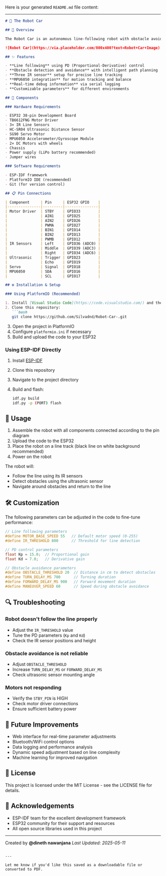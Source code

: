 Here is your generated `README.md` file content:

---

````markdown
# 🤖 The Robot Car

## 📖 Overview

The Robot Car is an autonomous line-following robot with obstacle avoidance capabilities built on the ESP32 platform. This project demonstrates advanced robotics concepts using affordable hardware components and leverages the ESP-IDF framework for reliable performance.

![Robot Car](https://via.placeholder.com/800x400?text=Robot+Car+Image)

## ✨ Features

- **Line following** using PD (Proportional-Derivative) control  
- **Obstacle detection and avoidance** with intelligent path planning  
- **Three IR sensor** setup for precise line tracking  
- **MPU6050 integration** for motion tracking and balance  
- **Real-time debug information** via serial logging  
- **Customizable parameters** for different environments  

## 🔧 Components

### Hardware Requirements

- ESP32 38-pin Development Board  
- TB6612FNG Motor Driver  
- 3× IR Line Sensors  
- HC-SR04 Ultrasonic Distance Sensor  
- SG90 Servo Motor  
- MPU6050 Accelerometer/Gyroscope Module  
- 2× DC Motors with wheels  
- Chassis  
- Power supply (LiPo battery recommended)  
- Jumper wires  

### Software Requirements

- ESP-IDF framework  
- PlatformIO IDE (recommended)  
- Git (for version control)  

## 📋 Pin Connections

| Component     | Pin     | ESP32 GPIO    |
|---------------|---------|---------------|
| Motor Driver  | STBY    | GPIO33        |
|               | AIN1    | GPIO25        |
|               | AIN2    | GPIO26        |
|               | PWMA    | GPIO27        |
|               | BIN1    | GPIO14        |
|               | BIN2    | GPIO13        |
|               | PWMB    | GPIO12        |
| IR Sensors    | Left    | GPIO36 (ADC0) |
|               | Middle  | GPIO39 (ADC3) |
|               | Right   | GPIO34 (ADC6) |
| Ultrasonic    | Trigger | GPIO23        |
|               | Echo    | GPIO19        |
| Servo         | Signal  | GPIO18        |
| MPU6050       | SDA     | GPIO16        |
|               | SCL     | GPIO17        |

## ⚙️ Installation & Setup

### Using PlatformIO (Recommended)

1. Install [Visual Studio Code](https://code.visualstudio.com/) and the [PlatformIO Extension](https://platformio.org/install/ide?install=vscode)  
2. Clone this repository:
   ```bash
   git clone https://github.com/Silvadnd/Robot-Car-.git
````

3. Open the project in PlatformIO
4. Configure `platformio.ini` if necessary
5. Build and upload the code to your ESP32

### Using ESP-IDF Directly

1. Install [ESP-IDF](https://docs.espressif.com/projects/esp-idf/en/latest/esp32/get-started/)
2. Clone this repository
3. Navigate to the project directory
4. Build and flash:

   ```bash
   idf.py build
   idf.py -p (PORT) flash
   ```

## 🚀 Usage

1. Assemble the robot with all components connected according to the pin diagram
2. Upload the code to the ESP32
3. Place the robot on a line track (black line on white background recommended)
4. Power on the robot

The robot will:

* Follow the line using its IR sensors
* Detect obstacles using the ultrasonic sensor
* Navigate around obstacles and return to the line

## 🛠️ Customization

The following parameters can be adjusted in the code to fine-tune performance:

```c
// Line following parameters
#define MOTOR_BASE_SPEED 55   // Default motor speed (0-255)
#define IR_THRESHOLD 800      // Threshold for line detection

// PD control parameters
float Kp = 15.0;  // Proportional gain
float Kd = 7.0;   // Derivative gain

// Obstacle avoidance parameters
#define OBSTACLE_THRESHOLD 20  // Distance in cm to detect obstacles
#define TURN_DELAY_MS 700      // Turning duration
#define FORWARD_DELAY_MS 900   // Forward movement duration
#define MANEUVER_SPEED 60      // Speed during obstacle avoidance
```

## 🔍 Troubleshooting

### Robot doesn't follow the line properly

* Adjust the `IR_THRESHOLD` value
* Tune the PD parameters (`Kp` and `Kd`)
* Check the IR sensor positions and height

### Obstacle avoidance is not reliable

* Adjust `OBSTACLE_THRESHOLD`
* Increase `TURN_DELAY_MS` or `FORWARD_DELAY_MS`
* Check ultrasonic sensor mounting angle

### Motors not responding

* Verify the `STBY_PIN` is HIGH
* Check motor driver connections
* Ensure sufficient battery power

## 🔮 Future Improvements

* Web interface for real-time parameter adjustments
* Bluetooth/WiFi control options
* Data logging and performance analysis
* Dynamic speed adjustment based on line complexity
* Machine learning for improved navigation

## 📃 License

This project is licensed under the MIT License - see the LICENSE file for details.

## 🙏 Acknowledgements

* ESP-IDF team for the excellent development framework
* ESP32 community for their support and resources
* All open source libraries used in this project

---

Created by **@dineth nawanjana**
*Last Updated: 2025-05-11*

```

---

Let me know if you'd like this saved as a downloadable file or converted to PDF.
```
